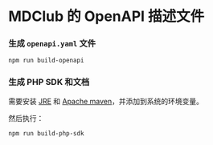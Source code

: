 # MDClub 的 OpenAPI 描述文件


### 生成 `openapi.yaml` 文件

`npm run build-openapi`

### 生成 PHP SDK 和文档

需要安装 [JRE](https://www.java.com/zh_CN/download/) 和 [Apache maven](http://maven.apache.org/download.cgi)，并添加到系统的环境变量。

然后执行：

`npm run build-php-sdk`
